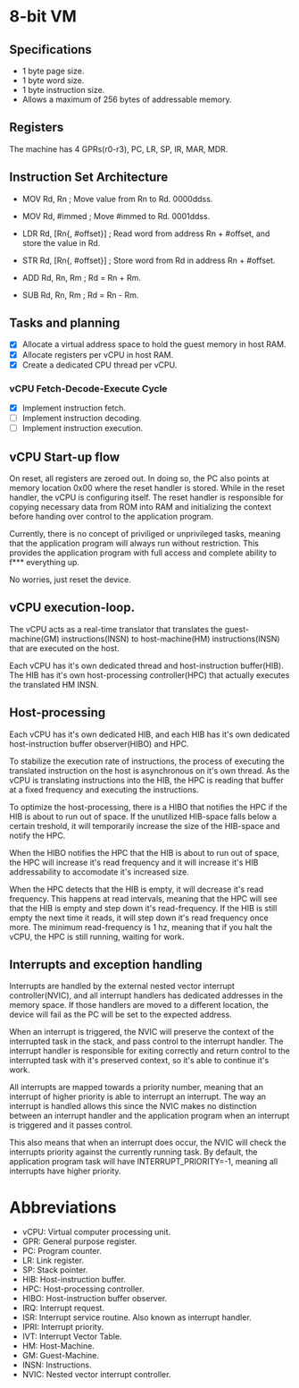 # 8-bit VM

## Specifications

- 1 byte page size.
- 1 byte word size.
- 1 byte instruction size.
- Allows a maximum of 256 bytes of addressable memory.

## Registers

The machine has 4 GPRs(r0-r3), PC, LR, SP, IR, MAR, MDR.

## Instruction Set Architecture

- MOV Rd, Rn ; Move value from Rn to Rd. 0000ddss.

- MOV Rd, #immed ; Move #immed to Rd. 0001ddss.

- LDR Rd, [Rn{, #offset}] ; Read word from address Rn + #offset, and store the value in Rd.

- STR Rd, [Rn{, #offset}] ; Store word from Rd in address Rn + #offset.

- ADD Rd, Rn, Rm ; Rd = Rn + Rm.

- SUB Rd, Rn, Rm ; Rd = Rn - Rm.

## Tasks and planning

- [x] Allocate a virtual address space to hold the guest memory in host RAM.
- [x] Allocate registers per vCPU in host RAM.
- [x] Create a dedicated CPU thread per vCPU.

### vCPU Fetch-Decode-Execute Cycle

- [x] Implement instruction fetch.
- [ ] Implement instruction decoding.
- [ ] Implement instruction execution.

## vCPU Start-up flow

On reset, all registers are zeroed out. In doing so, the PC also points at memory location 0x00 where the reset handler is stored.
While in the reset handler, the vCPU is configuring itself. The reset handler is responsible for copying necessary data from ROM into RAM and initializing the context before handing over control to the application program.

Currently, there is no concept of priviliged or unprivileged tasks, meaning that the application program will always run without restriction. This provides the application program with full access and complete ability to f*** everything up. 

No worries, just reset the device.

## vCPU execution-loop.

The vCPU acts as a real-time translator that translates the guest-machine(GM) instructions(INSN) to host-machine(HM) instructions(INSN) that are executed on the host.

Each vCPU has it's own dedicated thread and host-instruction buffer(HIB). The HIB has it's own host-processing controller(HPC) that actually executes the translated HM INSN.

## Host-processing

Each vCPU has it's own dedicated HIB, and each HIB has it's own dedicated host-instruction buffer observer(HIBO) and HPC.

To stabilize the execution rate of instructions, the process of executing the translated instruction on the host is asynchronous on it's own thread. As the vCPU is translating instructions into the HIB, the HPC is reading that buffer at a fixed frequency and executing the instructions.

To optimize the host-processing, there is a HIBO that notifies the HPC if the HIB is about to run out of space. If the unutilized HIB-space falls below a certain treshold, it will temporarily increase the size of the HIB-space and notify the HPC.

When the HIBO notifies the HPC that the HIB is about to run out of space, the HPC will increase it's read frequency and it will increase it's HIB addressability to accomodate it's increased size.

When the HPC detects that the HIB is empty, it will decrease it's read frequency. This happens at read intervals, meaning that the HPC will see that the HIB is empty and step down it's read-frequency. If the HIB is still empty the next time it reads, it will step down it's read frequency once more. The minimum read-frequency is 1 hz, meaning that if you halt the vCPU, the HPC is still running, waiting for work.

## Interrupts and exception handling

Interrupts are handled by the external nested vector interrupt controller(NVIC), and all interrupt handlers has dedicated addresses in the memory space. If those handlers are moved to a different location, the device will fail as the PC will be set to the expected address.

When an interrupt is triggered, the NVIC will preserve the context of the interrupted task in the stack, and pass control to the interrupt handler. The interrupt handler is responsible for exiting correctly and return control to the interrupted task with it's preserved context, so it's able to continue it's work.

All interrupts are mapped towards a priority number, meaning that an interrupt of higher priority is able to interrupt an interrupt. The way an interrupt is handled allows this since the NVIC makes no distinction between an interrupt handler and the application program when an interrupt is triggered and it passes control.

This also means that when an interrupt does occur, the NVIC will check the interrupts priority against the currently running task. By default, the application program task will have INTERRUPT_PRIORITY=-1, meaning all interrupts have higher priority.

# Abbreviations

- vCPU: Virtual computer processing unit.
- GPR: General purpose register.
- PC: Program counter.
- LR: Link register.
- SP: Stack pointer.
- HIB: Host-instruction buffer.
- HPC: Host-processing controller.
- HIBO: Host-instruction buffer observer.
- IRQ: Interrupt request.
- ISR: Interrupt service routine. Also known as interrupt handler.
- IPRI: Interrupt priority.
- IVT: Interrupt Vector Table.
- HM: Host-Machine.
- GM: Guest-Machine.
- INSN: Instructions.
- NVIC: Nested vector interrupt controller.
